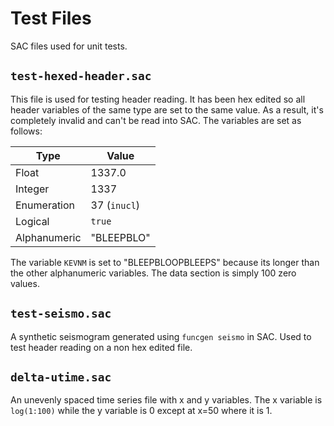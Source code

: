 # Test Files

SAC files used for unit tests.

## `test-hexed-header.sac`

This file is used for testing header reading. It has been hex edited so all
header variables of the same type are set to the same value. As a result, it's
completely invalid and can't be read into SAC. The variables are set as follows:

| Type         | Value        |
|--------------|--------------|
| Float        | 1337.0       |
| Integer      | 1337         |
| Enumeration  | 37 (`inucl`) |
| Logical      | `true`       |
| Alphanumeric | "BLEEPBLO"   |

The variable `KEVNM` is set to "BLEEPBLOOPBLEEPS" because its longer than the
other alphanumeric variables. The data section is simply 100 zero values.

## `test-seismo.sac`

A synthetic seismogram generated using `funcgen seismo` in SAC. Used to test
header reading on a non hex edited file.

## `delta-utime.sac`

An unevenly spaced time series file with x and y variables. The x variable is
`log(1:100)` while the y variable is 0 except at x=50 where it is 1.

